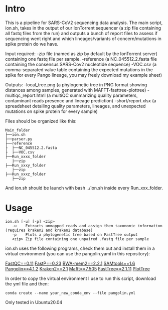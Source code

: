 # Intro
This is a pipeline for SARS-CoV2 sequencing data analysis.
The main script, ion.sh, takes in the output of our IonTorrent sequencer (a zip file containing all fastq files from the run)
and outputs a bunch of report files to assess if sequencing went right and which lineages/variants of concern/mutations in spike protein do we have.

Input required:
-zip file  (named as zip by default by the IonTorrent server) containing one fastq file per sample.
-reference (a NC_045512.2.fasta file containing the consensus SARS-Cov2 nucleotide sequence)
-VOC.csv   (a comma-separated value table containing the expected mutations in the spike for every Pango lineage, you may freely download my example sheet)

Outputs:
-local_tree.png      (a phylogenetic tree in PNG format showing distances among samples, generated with MAFFT-fasttree-plottree)
-multiqc_report.html (a multiQC summarizing quality parameters, contaminant reads presence and lineage prediction)
-short/report.xlsx   (a spreadsheet detailing quality parameters, lineages, and unexpected mutations on spike protein for every sample)

Files should be organized like this:
```
Main_folder
├──ion.sh
├──parser.py
├──reference
├  ├──NC_045512.2.fasta
├  ├──VOC.csv
├──Run_xxxx_folder
   ├──zip
├──Run_xxxy_folder
   ├──zip    
├──Run_xxxz_folder
   ├──zip   
 ```
And ion.sh should be launch with bash ../ion.sh inside every Run_xxx_folder.

# Usage

``` 
ion.sh [-u] [-p] <zip>
   -u    Extracts unmapped reads and assign them taxonomic information (requires kraken2 and kraken2 database)
   -p    Plots a phylogenetic tree based on FastTree output 
   <zip> Zip file containing one unpaired .fastq file per sample
```   

ion.sh uses the following programs, check them out and install them in a virtual environment (you can use the pangolin.yaml in this repository):

[FastQC==0.11](https://github.com/s-andrews/FastQC)
[FastP==0.23](https://github.com/OpenGene/fastp)
[BWA-mem2==2.2.1](https://github.com/bwa-mem2/bwa-mem2)
[SAMtools==1.6](http://www.htslib.org/)
[Pangolin==4.1.2](https://cov-lineages.org/resources/pangolin/installation.html)
[Kraken2==2.1](https://github.com/DerrickWood/kraken2)
[Mafft==7.505](https://mafft.cbrc.jp/alignment/software/linux.html)
[FastTree==2.1.11](http://www.microbesonline.org/fasttree/)
[PlotTree](https://github.com/katholt/plotTree)

In order to copy the virtual environment I use to run this script, download the yml file and then:
```
conda create --name your_new_conda_env --file pangolin.yml
```

Only tested in Ubuntu20.04
